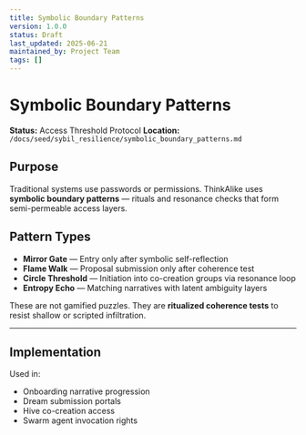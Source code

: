 ```yaml
---
title: Symbolic Boundary Patterns
version: 1.0.0
status: Draft
last_updated: 2025-06-21
maintained_by: Project Team
tags: []
---
```


# Symbolic Boundary Patterns

**Status:** Access Threshold Protocol
**Location:** `/docs/seed/sybil_resilience/symbolic_boundary_patterns.md`

## Purpose

Traditional systems use passwords or permissions.
ThinkAlike uses **symbolic boundary patterns** — rituals and resonance checks that form semi-permeable access layers.

## Pattern Types

- **Mirror Gate** — Entry only after symbolic self-reflection
- **Flame Walk** — Proposal submission only after coherence test
- **Circle Threshold** — Initiation into co-creation groups via resonance loop
- **Entropy Echo** — Matching narratives with latent ambiguity layers

These are not gamified puzzles.
They are **ritualized coherence tests** to resist shallow or scripted infiltration.

---

## Implementation

Used in:

- Onboarding narrative progression
- Dream submission portals
- Hive co-creation access
- Swarm agent invocation rights
